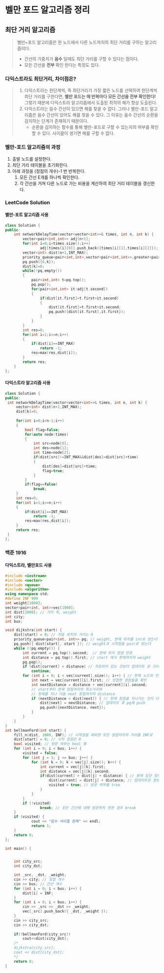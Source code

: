 벨만 포드 알고리즘 정리
=======================
## 최단 거리 알고리즘
> 벨만=포드 알고리즘은 한 노드에서 다른 노드까지의 최단 거리를 구하는 알고리즘이다. 
> - 간선의 가중치가 __음수__ 일때도 최단 거리를 구할 수 있다는 점이다. 
> - 모든 간선을 __전부__ 확인 한다는 특징도 있다.
### 다익스트라도 최단거리, 차이점은?
> 1. 다익스트라는 한단계씩, 즉 최단거리가 가장 짧은 노드를 선택하여 한단계씩 최단 거리를 구한다면, __벨만 포드는 매 반복마다 모든 간선을 전부 확인한다!__ 그렇기 때문에 다익스트라 알고리즘에서 도출된 최적의 해가 항상 도출된다.
> 2. 다익스트라는 음수 간선이 있으면 해를 찾을 수 없다. 그러나 벨만-포드 알고리즘은 음수 간선이 있어도 해를 찾을 수 있다. 그 이유는 음수 간선의 순환을 감지하는 단계가 존재하기 때문이다.
>    - 순환을 감지하는 함수를 통해 벨만-포드로 구할 수 있는지의 여부를 확인할 수 있다. 사이클이 생기면 해를 구할 수 없다. 
### 벨만-포드 알고리즘의 과정
1. 출발 노드를 설정한다.
2. 최단 거리 테이블을 초기화한다.
3. 아래 과정을 (정점의 개수)-1 번 반복한다. 
    1. 모든 간선 E개를 하나씩 확인한다.
    2. 각 간선을 거쳐 다른 노드로 가는 비용을 계산하여 최단 거리 테이블을 갱신한다.   
### LeetCode Solution
#### 벨만-포트 알고리즘 사용
```C++
class Solution {
public:
    int networkDelayTime(vector<vector<int>>& times, int n, int k) {
        vector<pair<int,int>> adj[n+1];
        for(int i=0;i<times.size();i++)
                adj[times[i][0]].push_back({times[i][1],times[i][2]});
        vector<int> dist(n+1,INT_MAX);
        priority_queue<pair<int,int>,vector<pair<int,int>>,greater<pair<int,int>>> pq;
        pq.push({0,k});
        dist[k]=0;
        while(!pq.empty())
        {
            pair<int,int> t=pq.top();
            pq.pop();
            for(pair<int,int> it:adj[t.second])
            {
                if(dist[it.first]>t.first+it.second)
                {
                    dist[it.first]=t.first+it.second;
                    pq.push({dist[it.first],it.first});
                }
            }
        }
        int res=0;
        for(int i=1;i<=n;i++)
        {
            if(dist[i]==INT_MAX)
                return -1;
            res=max(res,dist[i]);
        }
		return res;
	}
};
```

#### 다익스트라 알고리즘 사용
```C++
class Solution {
public:
 int networkDelayTime(vector<vector<int>>& times, int n, int k) {
     vector<int> dist(n+1,INT_MAX);
     dist[k]=0;
     
     for(int i=0;i<n-1;i++)
     {
         bool flag=false;
         for(auto node:times)
         {
             int src=node[0];
             int des=node[1];
             int time=node[2];
             if(dist[src]!=INT_MAX&&dist[des]>dist[src]+time)
             {
                 dist[des]=dist[src]+time;
                 flag=true;
             }
         }
         if(flag==false)
             break;
     }
     int res=0;
     for(int i=1;i<=n;i++)
     {
         if(dist[i]==INT_MAX)
             return -1;
         res=max(res,dist[i]);
     }
     return res;
 }
};
```

### 백준 1916
#### 다익스트라, 벨만포드 사용
```C++
#include <iostream>
#include <vector>
#include <queue>
#include <algorithm>
using namespace std;
#define INF 999
int weight[1000];
vector<pair<int, int>>vec[1000];
int dist[1000]; // 거리 즉, weight
int city;
int bus;

void dijkstra(int start) {
	dist[start] = 0; // 처음 위치의 거리는 0
	priority_queue<pair<int, int>> pq; // weight, 현재 위치를 int로 받는다
	pq.push({ dist[start], start }); // weight과 시작점을 pair로 받는다
	while (!pq.empty()) {
		int current = pq.top().second;  // 현재 위치 정점 번호
		int distance = pq.top().first; // start 에서 현재까지의 weight
		pq.pop();
		if (dist[current] < distance) // 저장되어 있는 것보다 업데이트 된 거리가 크면 패스
			continue;
		for (int i = 0; i < vec[current].size(); i++) { // 현재 노드의 인접 노드들을 확인
			int next = vec[current][i].first; // 인접한 정점들을 확인
			int nextDistance = distance + vec[current][i].second; 
			// start부터 현재 정점까지의 최소거리와
			// 현재를 지나 다음 next 정점까지의 distance
			if (nextDistance < dist[next]) { // 현재 정점을 지나가는 것이 더 가까우면
				dist[next] = nextDistance; // 업데이트 후 pq에 push
				pq.push({nextDistance, next}); 
			}
		}
	}
}
int bellmanFord(int start) {
	fill_n(dist, 1000, INF); // 시작점을 제외한 모든 정점까지의 거리를 INF로
	dist[start] = 0; // 시작 정점은 0
	bool visited; // 방문 여부는 bool 형
	for (int i = 0; i < bus; i++) {
		visited = false;
		for (int j = 1; j <= bus; j++) {
			for (int k = 0; k < vec[j].size(); k++) {
				int current = vec[j][k].first;
				int distance = vec[j][k].second;
				if(dist[current] > dist[j] + distance) { // 원래 있던 정보가 업데이트 된 정보보다 크면
					dist[current] = dist[j] + distance; // 업데이트된 정보를 원래 정보로 업데이트
					visited = true; // 방문 여부를 true
				}
			}
		}
		if (!visited)
				break; // 모든 간선에 대해 방문하지 못한 경우 break
	}
	if (visited) {
			cout << "음수 사이클 존재" << endl;
			return 1;
	}
	return 0;
};

int main() {


	int city_src;
	int city_dst;

	int _src, _dst, _weight;
	cin >> city; // 정점 개수
	cin >> bus; // 간선 개수
	for (int i = 0; i < bus; i++) {
		dist[i] = INF;
	}
	for (int i = 0; i < bus; i++) {
		cin >> _src >> _dst >> _weight;
		vec[_src].push_back({ _dst, _weight });
	}
	cin >> city_src;
	cin >> city_dst;
	
	if(!bellmanFord(city_src))
		cout<<dist[city_dst];
	/*
	dijkstra(city_src);
	cout << dist[city_dst];
	*/
	return 0;
}
```
